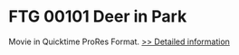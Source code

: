 # FTG 00101 Deer in Park
Movie in Quicktime ProRes Format.
[>> Detailed information](https://secure.shareit.com/shareit/product.html?productid=300652153&affiliateid=200057808)